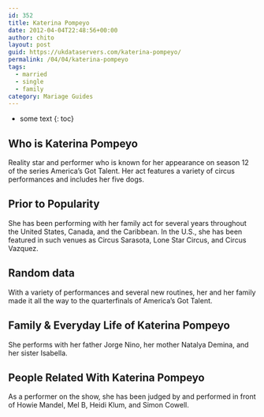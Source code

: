 ```yaml
---
id: 352
title: Katerina Pompeyo
date: 2012-04-04T22:48:56+00:00
author: chito
layout: post
guid: https://ukdataservers.com/katerina-pompeyo/
permalink: /04/04/katerina-pompeyo  
tags:
  - married
  - single
  - family
category: Mariage Guides
---
```


* some text
{: toc}


## Who is  Katerina Pompeyo
                  
                  
                  
Reality star and performer who is known for her appearance on season 12 of the series America&#8217;s Got Talent. Her act features a variety of circus performances and includes her five dogs. 
                  
                
                
                
## Prior to Popularity 
                  
                  
                  
She has been performing with her family act for several years throughout the United States, Canada, and the Caribbean. In the U.S., she has been featured in such venues as Circus Sarasota, Lone Star Circus, and Circus Vazquez. 
                  
                
                
                
## Random data 
                  
                  
                  
With a variety of performances and several new routines, her and her family made it all the way to the quarterfinals of America&#8217;s Got Talent. 
                  
                
                
                
## Family & Everyday Life of Katerina Pompeyo
                  
                  
                  
She performs with her father Jorge Nino, her mother Natalya Demina, and her sister Isabella. 
                  
                
                
                
## People Related With  Katerina Pompeyo
                  
                  
                  
As a performer on the show, she has been judged by and performed in front of Howie Mandel, Mel B, Heidi Klum, and Simon Cowell. 
                  
                
              
            
          
          
          
    
    
  
